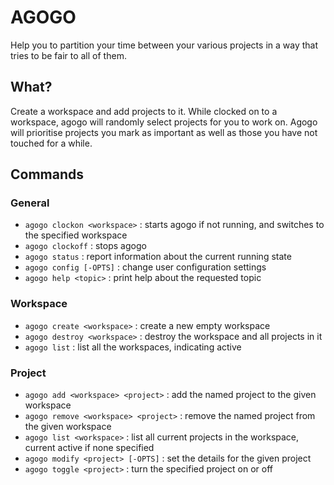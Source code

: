 # AGOGO

Help you to partition your time between your various projects in a way that tries to be fair to all of them.

## What?
Create a workspace and add projects to it. While clocked on to a workspace, agogo will randomly select projects for
you to work on. Agogo will prioritise projects you mark as important as well as those you have not touched for a while.

## Commands

### General
- `agogo clockon <workspace>`           : starts agogo if not running, and switches to the specified workspace
- `agogo clockoff`                      : stops agogo
- `agogo status`                        : report information about the current running state
- `agogo config [-OPTS]`                : change user configuration settings
- `agogo help <topic>`                  : print help about the requested topic

### Workspace
- `agogo create <workspace>`            : create a new empty workspace
- `agogo destroy <workspace>`           : destroy the workspace and all projects in it
- `agogo list`                          : list all the workspaces, indicating active 

### Project
- `agogo add <workspace> <project>`     : add the named project to the given workspace
- `agogo remove <workspace> <project>`  : remove the named project from the given workspace
- `agogo list <workspace>`              : list all current projects in the workspace, current active if none specified
- `agogo modify <project> [-OPTS]`      : set the details for the given project
- `agogo toggle <project>`              : turn the specified project on or off

